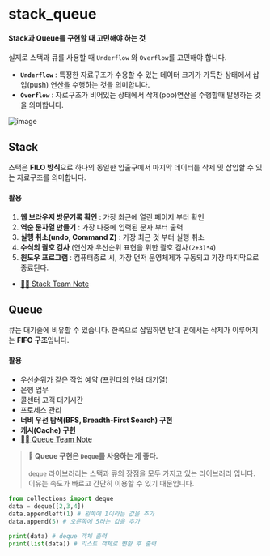 # stack\_queue

#### Stack과 Queue를 구현할 때 고민해야 하는 것

실제로 스택과 큐를 사용할 때 `Underflow` 와 `Overflow`를 고민해야 합니다.

* **`Underflow`** : 특정한 자료구조가 수용할 수 있는 데이터 크기가 가득찬 상태에서 삽입(push) 연산을 수행하는 것을 의미합니다.
* **`Overflow`** : 자료구조가 비어있는 상태에서 삭제(pop)연산을 수행할때 발생하는 것을 의미합니다.

![image](https://user-images.githubusercontent.com/55238671/235831698-cf4c6e89-7e45-4e91-be6b-2b81314d7f63.png)

## Stack

스택은 **FILO 방식**으로 하나의 동일한 입출구에서 마지막 데이터를 삭제 및 삽입할 수 있는 자료구조를 의미합니다.

#### 활용

1. **웹 브라우저 방문기록 확인** : 가장 최근에 열린 페이지 부터 확인
2. **역순 문자열 만들기** : 가장 나중에 입력된 문자 부터 출력
3. **실행 취소(undo, Command Z)** : 가장 최근 것 부터 실행 취소
4. **수식의 괄호 검사** (연산자 우선순위 표현을 위한 괄호 검사`(2+3)*4`)
5. **윈도우 프로그램** : 컴퓨터종료 시, 가장 먼저 운영체제가 구동되고 가장 마지막으로 종료된다.

* [👨‍💻 Stack Team Note](https://github.com/dustin-kang/Programming-Team-Notes/blob/Python/data-structure/stack.py)

## Queue

큐는 대기줄에 비유할 수 있습니다. 한쪽으로 삽입하면 반대 편에서는 삭제가 이루어지는 **FIFO 구조**입니다.

#### 활용

* 우선순위가 같은 작업 예약 (프린터의 인쇄 대기열)
* 은행 업무
* 콜센터 고객 대기시간
* 프로세스 관리
* **너비 우선 탐색(BFS, Breadth-First Search) 구현**
* **캐시(Cache) 구현**
* [👨‍💻 Queue Team Note](https://github.com/dustin-kang/Programming-Team-Notes/blob/Python/data-structure/queue.py)

> **📌 Queue 구현은 `Deque`를 사용하는 게 좋다.**
>
> `deque` 라이브러리는 스택과 큐의 장점을 모두 가지고 있는 라이브러리 입니다. 이유는 속도가 빠르고 간단히 이용할 수 있기 때문입니다.

```python
from collections import deque
data = deque([2,3,4])
data.appendleft(1) # 왼쪽에 1이라는 값을 추가
data.append(5) # 오른쪽에 5라는 값을 추가

print(data) # deque 객체 출력
print(list(data)) # 리스트 객체로 변환 후 출력
```
